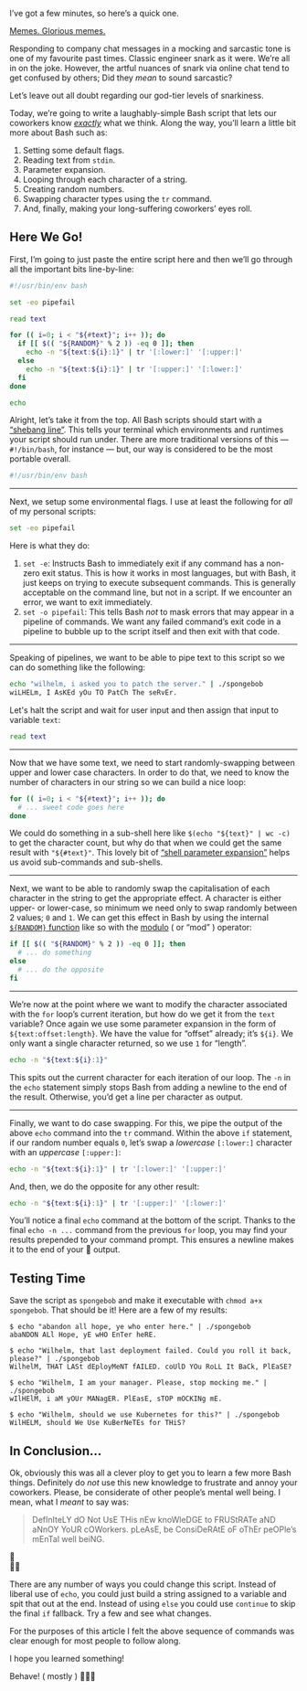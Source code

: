 I’ve got a few minutes, so here’s a quick one.

[Memes. Glorious memes.](https://knowyourmeme.com/memes/mocking-spongebob)

Responding to company chat messages in a mocking and sarcastic tone is one of my favourite past times. Classic engineer snark as it were. We’re all in on the joke. However, the artful nuances of snark via online chat tend to get confused by others; Did they *mean* to sound sarcastic?

Let’s leave out all doubt regarding our god-tier levels of snarkiness. 

Today, we’re going to write a laughably-simple Bash script that lets our coworkers know *[exactly](https://knowyourmeme.com/memes/mocking-spongebob)* what we think. Along the way, you’ll learn a little bit more about Bash such as:

1. Setting some default flags.
2. Reading text from `stdin`.
3. Parameter expansion.
4. Looping through each character of a string.
5. Creating random numbers.
6. Swapping character types using the `tr` command.
7. And, finally, making your long-suffering coworkers’ eyes roll.

## Here We Go!

First, I’m going to just paste the entire script here and then we’ll go through all the important bits line-by-line:

```bash
#!/usr/bin/env bash

set -eo pipefail

read text

for (( i=0; i < "${#text}"; i++ )); do
  if [[ $(( "${RANDOM}" % 2 )) -eq 0 ]]; then
    echo -n "${text:${i}:1}" | tr '[:lower:]' '[:upper:]'
  else
    echo -n "${text:${i}:1}" | tr '[:upper:]' '[:lower:]'
  fi
done

echo
```

Alright, let’s take it from the top. All Bash scripts should start with a [“shebang line”](https://en.wikipedia.org/wiki/Shebang_(Unix)). This tells your terminal which environments and runtimes your script should run under. There are more traditional versions of this — `#!/bin/bash`, for instance — but, our way is considered to be the most portable overall.

```bash
#!/usr/bin/env bash
```

---

Next, we setup some environmental flags. I use at least the following for *all* of my personal scripts:

```bash
set -eo pipefail
```

Here is what they do:

1. `set -e`: Instructs Bash to immediately exit if any command has a non-zero exit status. This is how it works in most languages, but with Bash, it just keeps on trying to execute subsequent commands. This is generally acceptable on the command line, but not in a script. If we encounter an error, we want to exit immediately.
2. `set -o pipefail`: This tells Bash *not* to mask errors that may appear in a pipeline of commands. We want any failed command’s exit code in a pipeline to bubble up to the script itself and then exit with that code.
---
Speaking of pipelines, we want to be able to pipe text to this script so we can do something like the following:

```bash
echo "wilhelm, i asked you to patch the server." | ./spongebob
wiLHELm, I AsKEd yOu TO PatCh The seRvEr.
```
Let's halt the script and wait for user input and then assign that input to variable `text`:
```bash
read text
```
---

Now that we have some text, we need to start randomly-swapping between upper and lower case characters. In order to do that, we need to know the number of characters in our string so we can build a nice loop:

```bash
for (( i=0; i < "${#text}"; i++ )); do
  # ... sweet code goes here 
done
```

We could do something in a sub-shell here like `$(echo "${text}" | wc -c)` to get the character count, but why do that when we could get the same result with `"${#text}"`. This lovely bit of [“shell parameter expansion”](https://www.gnu.org/software/bash/manual/html_node/Shell-Parameter-Expansion.html) helps us avoid sub-commands and sub-shells.

---

Next, we want to be able to randomly swap the capitalisation of each character in the string to get the appropriate effect. A character is either upper- or lower-case, so minimum we need only to swap randomly between 2 values; `0` and `1`. We can get this effect in Bash by using the internal [`${RANDOM}` function](https://tldp.org/LDP/abs/html/randomvar.html) like so with the [modulo](https://tldp.org/LDP/abs/html/ops.html) ( or “mod” ) operator:

```bash
if [[ $(( "${RANDOM}" % 2 )) -eq 0 ]]; then
  # ... do something
else
  # ... do the opposite
fi
```

---

We’re now at the point where we want to modify the character associated with the `for` loop’s current iteration, but how do we get it from the `text` variable? Once again we use some parameter expansion in the form of `${text:offset:length}`. We have the value for “offset” already; it’s `${i}`. We only want a single character returned, so we use `1` for “length”.

```bash
echo -n "${text:${i}:1}"
```

This spits out the current character for each iteration of our loop. The `-n` in the `echo` statement simply stops Bash from adding a newline to the end of the result. Otherwise, you’d get a line per character as output.  

---

Finally, we want to do case swapping. For this, we pipe the output of the above `echo` command into the `tr` command. Within the above `if` statement, if our random number equals `0`, let’s swap a *lowercase* `[:lower:]` character with an *uppercase* `[:upper:]`:

```bash
echo -n "${text:${i}:1}" | tr '[:lower:]' '[:upper:]'
```

And, then, we do the opposite for any other result:

```bash
echo -n "${text:${i}:1}" | tr '[:upper:]' '[:lower:]'
```

You’ll notice a final `echo` command at the bottom of the script. Thanks to the final `echo -n ...` command from the previous `for` loop, you may find your results prepended to your command prompt. This ensures a newline makes it to the end of your 🧽 output.

## Testing Time

Save the script as `spongebob` and make it executable with `chmod a+x spongebob`. That should be it! Here are a few of my results:

```
$ echo "abandon all hope, ye who enter here." | ./spongebob
abaNDON ALl Hope, yE wHO EnTer heRE.
```
```
$ echo "Wilhelm, that last deployment failed. Could you roll it back, please?" | ./spongebob
WilhelM, THAT LASt dEployMeNT fAILED. coUlD YOu RoLL It BaCk, PlEaSE?
```
```
$ echo "Wilhelm, I am your manager. Please, stop mocking me." | ./spongebob
wIlHElM, i aM yOUr MANagER. PlEasE, sTOP mOCKINg mE.
```
```
$ echo "Wilhelm, should we use Kubernetes for this?" | ./spongebob
WilHELM, should We Use KuBerNeTEs for THiS?
```

## In Conclusion…

Ok, obviously this was all a clever ploy to get you to learn a few more Bash things. Definitely do *not* use this new knowledge to frustrate and annoy your coworkers. Please, be considerate of other people’s mental well being. 
I mean, what I _meant_ to say was:

> DefInIteLY dO Not UsE THis nEw knoWleDGE to FRUStRATe aND aNnOY YoUR cOWorkers.
> pLeAsE, be ConsiDeRAtE oF oThEr peOPle’s mEnTal well beiNG. 
 
🥺  
🙏🏻

There are any number of ways you could change this script. Instead of liberal use of `echo`, you could just build a string assigned to a variable and spit that out at the end. Instead of using `else` you could use `continue` to skip the final `if` fallback. Try a few and see what changes.

For the purposes of this article I felt the above sequence of commands was clear enough for most people to follow along.

I hope you learned something!

Behave! ( mostly ) 🙉🙈🙊
